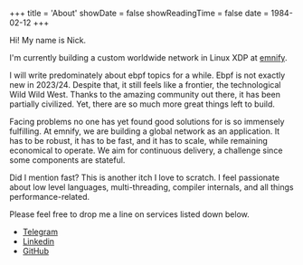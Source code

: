 +++
title = 'About'
showDate = false
showReadingTime = false
date = 1984-02-12
+++

Hi! My name is Nick.

I'm currently building a custom worldwide network in Linux XDP at [emnify](https://www.emnify.com).

I will write predominately about ebpf topics for a while. Ebpf is not exactly new in 2023/24. Despite that, it still feels like a frontier, the technological Wild Wild West. Thanks to the amazing community out there, it has been partially civilized. Yet, there are so much more great things left to build.

Facing problems no one has yet found good solutions for is so immensely fulfilling. At emnify, we are building a global network as an application. It has to be robust, it has to be fast, and it has to scale, while remaining economical to operate. We aim for continuous delivery, a challenge since some components are stateful.

Did I mention fast? This is another itch I love to scratch. I feel passionate about low level languages, multi-threading, compiler internals, and all things performance-related.




Please feel free to drop me a line on services listed down below.

 * [Telegram](https://t.me/mejedi)
 * [Linkedin](https://www.linkedin.com/in/mejedi/)
 * [GitHub](https://github.com//mejedi)
